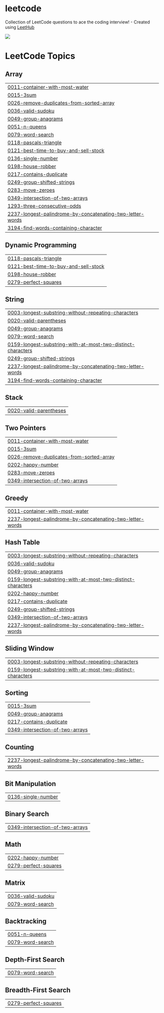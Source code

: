 # leetcode
Collection of LeetCode questions to ace the coding interview! - Created using [LeetHub](https://github.com/QasimWani/LeetHub)

![](https://leetcard.jacoblin.cool/rjsgh7943)

<!---LeetCode Topics Start-->
# LeetCode Topics
## Array
|  |
| ------- |
| [0011-container-with-most-water](https://github.com/gpgun0/leetcode/tree/master/0011-container-with-most-water) |
| [0015-3sum](https://github.com/gpgun0/leetcode/tree/master/0015-3sum) |
| [0026-remove-duplicates-from-sorted-array](https://github.com/gpgun0/leetcode/tree/master/0026-remove-duplicates-from-sorted-array) |
| [0036-valid-sudoku](https://github.com/gpgun0/leetcode/tree/master/0036-valid-sudoku) |
| [0049-group-anagrams](https://github.com/gpgun0/leetcode/tree/master/0049-group-anagrams) |
| [0051-n-queens](https://github.com/gpgun0/leetcode/tree/master/0051-n-queens) |
| [0079-word-search](https://github.com/gpgun0/leetcode/tree/master/0079-word-search) |
| [0118-pascals-triangle](https://github.com/gpgun0/leetcode/tree/master/0118-pascals-triangle) |
| [0121-best-time-to-buy-and-sell-stock](https://github.com/gpgun0/leetcode/tree/master/0121-best-time-to-buy-and-sell-stock) |
| [0136-single-number](https://github.com/gpgun0/leetcode/tree/master/0136-single-number) |
| [0198-house-robber](https://github.com/gpgun0/leetcode/tree/master/0198-house-robber) |
| [0217-contains-duplicate](https://github.com/gpgun0/leetcode/tree/master/0217-contains-duplicate) |
| [0249-group-shifted-strings](https://github.com/gpgun0/leetcode/tree/master/0249-group-shifted-strings) |
| [0283-move-zeroes](https://github.com/gpgun0/leetcode/tree/master/0283-move-zeroes) |
| [0349-intersection-of-two-arrays](https://github.com/gpgun0/leetcode/tree/master/0349-intersection-of-two-arrays) |
| [1293-three-consecutive-odds](https://github.com/gpgun0/leetcode/tree/master/1293-three-consecutive-odds) |
| [2237-longest-palindrome-by-concatenating-two-letter-words](https://github.com/gpgun0/leetcode/tree/master/2237-longest-palindrome-by-concatenating-two-letter-words) |
| [3194-find-words-containing-character](https://github.com/gpgun0/leetcode/tree/master/3194-find-words-containing-character) |
## Dynamic Programming
|  |
| ------- |
| [0118-pascals-triangle](https://github.com/gpgun0/leetcode/tree/master/0118-pascals-triangle) |
| [0121-best-time-to-buy-and-sell-stock](https://github.com/gpgun0/leetcode/tree/master/0121-best-time-to-buy-and-sell-stock) |
| [0198-house-robber](https://github.com/gpgun0/leetcode/tree/master/0198-house-robber) |
| [0279-perfect-squares](https://github.com/gpgun0/leetcode/tree/master/0279-perfect-squares) |
## String
|  |
| ------- |
| [0003-longest-substring-without-repeating-characters](https://github.com/gpgun0/leetcode/tree/master/0003-longest-substring-without-repeating-characters) |
| [0020-valid-parentheses](https://github.com/gpgun0/leetcode/tree/master/0020-valid-parentheses) |
| [0049-group-anagrams](https://github.com/gpgun0/leetcode/tree/master/0049-group-anagrams) |
| [0079-word-search](https://github.com/gpgun0/leetcode/tree/master/0079-word-search) |
| [0159-longest-substring-with-at-most-two-distinct-characters](https://github.com/gpgun0/leetcode/tree/master/0159-longest-substring-with-at-most-two-distinct-characters) |
| [0249-group-shifted-strings](https://github.com/gpgun0/leetcode/tree/master/0249-group-shifted-strings) |
| [2237-longest-palindrome-by-concatenating-two-letter-words](https://github.com/gpgun0/leetcode/tree/master/2237-longest-palindrome-by-concatenating-two-letter-words) |
| [3194-find-words-containing-character](https://github.com/gpgun0/leetcode/tree/master/3194-find-words-containing-character) |
## Stack
|  |
| ------- |
| [0020-valid-parentheses](https://github.com/gpgun0/leetcode/tree/master/0020-valid-parentheses) |
## Two Pointers
|  |
| ------- |
| [0011-container-with-most-water](https://github.com/gpgun0/leetcode/tree/master/0011-container-with-most-water) |
| [0015-3sum](https://github.com/gpgun0/leetcode/tree/master/0015-3sum) |
| [0026-remove-duplicates-from-sorted-array](https://github.com/gpgun0/leetcode/tree/master/0026-remove-duplicates-from-sorted-array) |
| [0202-happy-number](https://github.com/gpgun0/leetcode/tree/master/0202-happy-number) |
| [0283-move-zeroes](https://github.com/gpgun0/leetcode/tree/master/0283-move-zeroes) |
| [0349-intersection-of-two-arrays](https://github.com/gpgun0/leetcode/tree/master/0349-intersection-of-two-arrays) |
## Greedy
|  |
| ------- |
| [0011-container-with-most-water](https://github.com/gpgun0/leetcode/tree/master/0011-container-with-most-water) |
| [2237-longest-palindrome-by-concatenating-two-letter-words](https://github.com/gpgun0/leetcode/tree/master/2237-longest-palindrome-by-concatenating-two-letter-words) |
## Hash Table
|  |
| ------- |
| [0003-longest-substring-without-repeating-characters](https://github.com/gpgun0/leetcode/tree/master/0003-longest-substring-without-repeating-characters) |
| [0036-valid-sudoku](https://github.com/gpgun0/leetcode/tree/master/0036-valid-sudoku) |
| [0049-group-anagrams](https://github.com/gpgun0/leetcode/tree/master/0049-group-anagrams) |
| [0159-longest-substring-with-at-most-two-distinct-characters](https://github.com/gpgun0/leetcode/tree/master/0159-longest-substring-with-at-most-two-distinct-characters) |
| [0202-happy-number](https://github.com/gpgun0/leetcode/tree/master/0202-happy-number) |
| [0217-contains-duplicate](https://github.com/gpgun0/leetcode/tree/master/0217-contains-duplicate) |
| [0249-group-shifted-strings](https://github.com/gpgun0/leetcode/tree/master/0249-group-shifted-strings) |
| [0349-intersection-of-two-arrays](https://github.com/gpgun0/leetcode/tree/master/0349-intersection-of-two-arrays) |
| [2237-longest-palindrome-by-concatenating-two-letter-words](https://github.com/gpgun0/leetcode/tree/master/2237-longest-palindrome-by-concatenating-two-letter-words) |
## Sliding Window
|  |
| ------- |
| [0003-longest-substring-without-repeating-characters](https://github.com/gpgun0/leetcode/tree/master/0003-longest-substring-without-repeating-characters) |
| [0159-longest-substring-with-at-most-two-distinct-characters](https://github.com/gpgun0/leetcode/tree/master/0159-longest-substring-with-at-most-two-distinct-characters) |
## Sorting
|  |
| ------- |
| [0015-3sum](https://github.com/gpgun0/leetcode/tree/master/0015-3sum) |
| [0049-group-anagrams](https://github.com/gpgun0/leetcode/tree/master/0049-group-anagrams) |
| [0217-contains-duplicate](https://github.com/gpgun0/leetcode/tree/master/0217-contains-duplicate) |
| [0349-intersection-of-two-arrays](https://github.com/gpgun0/leetcode/tree/master/0349-intersection-of-two-arrays) |
## Counting
|  |
| ------- |
| [2237-longest-palindrome-by-concatenating-two-letter-words](https://github.com/gpgun0/leetcode/tree/master/2237-longest-palindrome-by-concatenating-two-letter-words) |
## Bit Manipulation
|  |
| ------- |
| [0136-single-number](https://github.com/gpgun0/leetcode/tree/master/0136-single-number) |
## Binary Search
|  |
| ------- |
| [0349-intersection-of-two-arrays](https://github.com/gpgun0/leetcode/tree/master/0349-intersection-of-two-arrays) |
## Math
|  |
| ------- |
| [0202-happy-number](https://github.com/gpgun0/leetcode/tree/master/0202-happy-number) |
| [0279-perfect-squares](https://github.com/gpgun0/leetcode/tree/master/0279-perfect-squares) |
## Matrix
|  |
| ------- |
| [0036-valid-sudoku](https://github.com/gpgun0/leetcode/tree/master/0036-valid-sudoku) |
| [0079-word-search](https://github.com/gpgun0/leetcode/tree/master/0079-word-search) |
## Backtracking
|  |
| ------- |
| [0051-n-queens](https://github.com/gpgun0/leetcode/tree/master/0051-n-queens) |
| [0079-word-search](https://github.com/gpgun0/leetcode/tree/master/0079-word-search) |
## Depth-First Search
|  |
| ------- |
| [0079-word-search](https://github.com/gpgun0/leetcode/tree/master/0079-word-search) |
## Breadth-First Search
|  |
| ------- |
| [0279-perfect-squares](https://github.com/gpgun0/leetcode/tree/master/0279-perfect-squares) |
<!---LeetCode Topics End-->